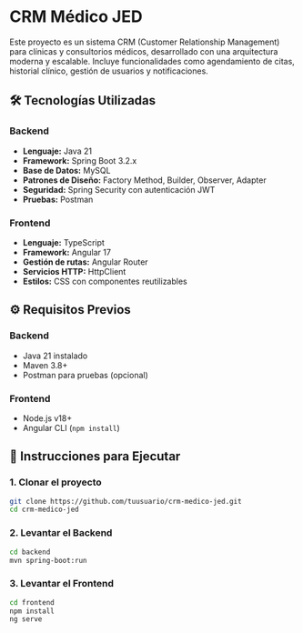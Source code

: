 
# CRM Médico JED

Este proyecto es un sistema CRM (Customer Relationship Management) para clínicas y consultorios médicos, desarrollado con una arquitectura moderna y escalable. Incluye funcionalidades como agendamiento de citas, historial clínico, gestión de usuarios y notificaciones.

## 🛠️ Tecnologías Utilizadas

### Backend
- **Lenguaje:** Java 21
- **Framework:** Spring Boot 3.2.x
- **Base de Datos:** MySQL
- **Patrones de Diseño:** Factory Method, Builder, Observer, Adapter
- **Seguridad:** Spring Security con autenticación JWT
- **Pruebas:** Postman

### Frontend
- **Lenguaje:** TypeScript
- **Framework:** Angular 17
- **Gestión de rutas:** Angular Router
- **Servicios HTTP:** HttpClient
- **Estilos:** CSS con componentes reutilizables

## ⚙️ Requisitos Previos

### Backend
- Java 21 instalado
- Maven 3.8+
- Postman para pruebas (opcional)

### Frontend
- Node.js v18+
- Angular CLI (`npm install`)

## 🚀 Instrucciones para Ejecutar

### 1. Clonar el proyecto
```bash
git clone https://github.com/tuusuario/crm-medico-jed.git
cd crm-medico-jed
```

### 2. Levantar el Backend
```bash
cd backend
mvn spring-boot:run
```

### 3. Levantar el Frontend
```bash
cd frontend
npm install
ng serve 
```


